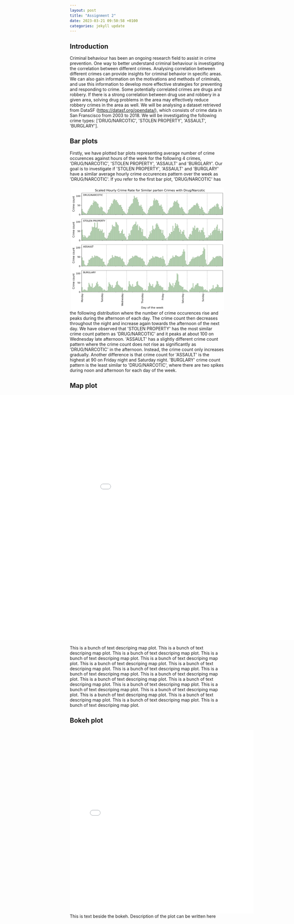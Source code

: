 ```yaml
---
layout: post
title: "Assignment 2"
date: 2023-03-21 09:50:58 +0100
categories: jekyll update
---
```


## Introduction

Criminal behaviour has been an ongoing research field to assist in crime prevention. One way to better understand criminal behaviour is investigating the correlation between different crimes. Analysing correlation between different crimes can provide insights for criminal behavior in specific areas. We can also gain information on the motivations and methods of criminals, and use this information to develop more effective strategies for preventing and responding to crime. Some potentially correlated crimes are drugs and robbery. If there is a strong correlation between drug use and robbery in a given area, solving drug problems in the area may effectively reduce robbery crimes in the area as well. We will be analysing a dataset retrieved from DataSF (https://datasf.org/opendata/), which consists of crime data in San Franscisco from 2003 to 2018. We will be investigating the following crime types: ['DRUG/NARCOTIC', 'STOLEN PROPERTY', 'ASSAULT', 'BURGLARY'].

## Bar plots

Firstly, we have plotted bar plots representing average number of crime occurences against hours of the week for the following 4 crimes, 'DRUG/NARCOTIC', 'STOLEN PROPERTY', 'ASSAULT' and 'BURGLARY'. Our goal is to investigate if 'STOLEN PROPERTY', 'ASSAULT' and 'BURGLARY' have a similar average hourly crime occurences pattern over the week as 'DRUG/NARCOTIC'. <img style="float: right; width: 500px; height: 400px; padding-left:20px; padding-top:20px" src="/assets/images/barplot.jpg"> If you refer to the first bar plot, 'DRUG/NARCOTIC' has the following distribution where the number of crime occurences rise and peaks during the afternoon of each day. The crime count then decreases throughout the night and increase again towards the afternoon of the next day. We have observed that 'STOLEN PROPERTY' has the most similar crime count pattern as 'DRUG/NARCOTIC' and it peaks at about 100 on Wednesday late afternoon. 'ASSAULT' has a slightly different crime count pattern where the crime count does not rise as significantly as 'DRUG/NARCOTIC' in the afternoon. Instead, the crime count only increases gradually. Another difference is that crime count for 'ASSAULT' is the highest at 90 on Friday night and Saturday night. 'BURGLARY' crime count pattern is the least similar to 'DRUG/NARCOTIC', where there are two spikes during noon and afternoon for each day of the week.

## Map plot

<embed 
       type="text/html" 
       src="/assets/images/map.html"
       width="1400"
       height="800"
       style="margin-left: -300px"
       >

This is a bunch of text descriping map plot. This is a bunch of text descriping map plot. This is a bunch of text descriping map plot. This is a bunch of text descriping map plot. This is a bunch of text descriping map plot. This is a bunch of text descriping map plot. This is a bunch of text descriping map plot. This is a bunch of text descriping map plot. This is a bunch of text descriping map plot. This is a bunch of text descriping map plot. This is a bunch of text descriping map plot. This is a bunch of text descriping map plot. This is a bunch of text descriping map plot. This is a bunch of text descriping map plot. This is a bunch of text descriping map plot. This is a bunch of text descriping map plot. This is a bunch of text descriping map plot. This is a bunch of text descriping map plot. This is a bunch of text descriping map plot.

## Bokeh plot

<embed 
       type="text/html" 
       src="/assets/images/Focuscrime.html"
       width="600"
       height="600"
       style="float: left"
       >
This is text beside the bokeh. Description of the plot can be written here

[jekyll-docs]: https://jekyllrb.com/docs/home
[jekyll-gh]: https://github.com/jekyll/jekyll
[jekyll-talk]: https://talk.jekyllrb.com/
